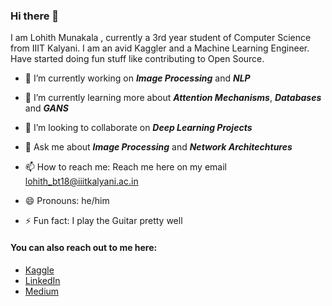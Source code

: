 ### Hi there 👋

<!--
**lohithmunakala/lohithmunakala** is a ✨ _special_ ✨ repository because its `README.md` (this file) appears on your GitHub profile.

--> I am Lohith Munakala , currently a 3rd year student of Computer Science from IIIT Kalyani. I am an avid Kaggler and a Machine Learning Engineer. Have started doing fun stuff like contributing to Open Source. 

- 🔭 I’m currently working on ***Image Processing*** and ***NLP*** 

- 🌱 I’m currently learning more about ***Attention Mechanisms***, ***Databases*** and ***GANS*** 

- 👯 I’m looking to collaborate on ***Deep Learning Projects***

- 💬 Ask me about ***Image Processing*** and ***Network Architechtures***

- 📫 How to reach me: Reach me here on my email lohith_bt18@iiitkalyani.ac.in

- 😄 Pronouns: he/him

- ⚡ Fun fact: I play the Guitar pretty well

#### You can also reach out to me here:
- [Kaggle](https://www.kaggle.com/lohithmunakala)
- [LinkedIn](https://www.linkedin.com/in/lohith-munakala-199184195/)
- [Medium](https://medium.com/@lohithmunakala)
